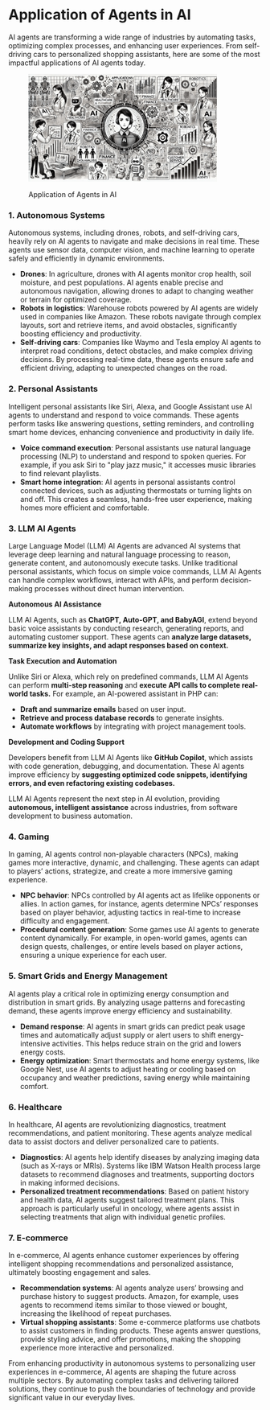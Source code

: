 # Application of Agents in AI

AI agents are transforming a wide range of industries by automating tasks, optimizing complex processes, and enhancing user experiences. From self-driving cars to personalized shopping assistants, here are some of the most impactful applications of AI agents today.

<div align="left"><figure><img src="../../.gitbook/assets/ai-application-of-agents-min.png" alt="" width="375"><figcaption><p>Application of Agents in AI</p></figcaption></figure></div>

### **1. Autonomous Systems**

Autonomous systems, including drones, robots, and self-driving cars, heavily rely on AI agents to navigate and make decisions in real time. These agents use sensor data, computer vision, and machine learning to operate safely and efficiently in dynamic environments.

* **Drones**: In agriculture, drones with AI agents monitor crop health, soil moisture, and pest populations. AI agents enable precise and autonomous navigation, allowing drones to adapt to changing weather or terrain for optimized coverage.
* **Robots in logistics**: Warehouse robots powered by AI agents are widely used in companies like Amazon. These robots navigate through complex layouts, sort and retrieve items, and avoid obstacles, significantly boosting efficiency and productivity.
* **Self-driving cars**: Companies like Waymo and Tesla employ AI agents to interpret road conditions, detect obstacles, and make complex driving decisions. By processing real-time data, these agents ensure safe and efficient driving, adapting to unexpected changes on the road.

### **2. Personal Assistants**

Intelligent personal assistants like Siri, Alexa, and Google Assistant use AI agents to understand and respond to voice commands. These agents perform tasks like answering questions, setting reminders, and controlling smart home devices, enhancing convenience and productivity in daily life.

* **Voice command execution**: Personal assistants use natural language processing (NLP) to understand and respond to spoken queries. For example, if you ask Siri to "play jazz music," it accesses music libraries to find relevant playlists.
* **Smart home integration**: AI agents in personal assistants control connected devices, such as adjusting thermostats or turning lights on and off. This creates a seamless, hands-free user experience, making homes more efficient and comfortable.

### **3. LLM AI Agents**

Large Language Model (LLM) AI Agents are advanced AI systems that leverage deep learning and natural language processing to reason, generate content, and autonomously execute tasks. Unlike traditional personal assistants, which focus on simple voice commands, LLM AI Agents can handle complex workflows, interact with APIs, and perform decision-making processes without direct human intervention.

**Autonomous AI Assistance**

LLM AI Agents, such as **ChatGPT, Auto-GPT, and BabyAGI**, extend beyond basic voice assistants by conducting research, generating reports, and automating customer support. These agents can **analyze large datasets, summarize key insights, and adapt responses based on context.**

**Task Execution and Automation**

Unlike Siri or Alexa, which rely on predefined commands, LLM AI Agents can perform **multi-step reasoning** and **execute API calls to complete real-world tasks.** For example, an AI-powered assistant in PHP can:

* **Draft and summarize emails** based on user input.
* **Retrieve and process database records** to generate insights.
* **Automate workflows** by integrating with project management tools.

**Development and Coding Support**

Developers benefit from LLM AI Agents like **GitHub Copilot**, which assists with code generation, debugging, and documentation. These AI agents improve efficiency by **suggesting optimized code snippets, identifying errors, and even refactoring existing codebases.**

LLM AI Agents represent the next step in AI evolution, providing **autonomous, intelligent assistance** across industries, from software development to business automation.

### **4. Gaming**

In gaming, AI agents control non-playable characters (NPCs), making games more interactive, dynamic, and challenging. These agents can adapt to players’ actions, strategize, and create a more immersive gaming experience.

* **NPC behavior**: NPCs controlled by AI agents act as lifelike opponents or allies. In action games, for instance, agents determine NPCs’ responses based on player behavior, adjusting tactics in real-time to increase difficulty and engagement.
* **Procedural content generation**: Some games use AI agents to generate content dynamically. For example, in open-world games, agents can design quests, challenges, or entire levels based on player actions, ensuring a unique experience for each user.

### **5. Smart Grids and Energy Management**

AI agents play a critical role in optimizing energy consumption and distribution in smart grids. By analyzing usage patterns and forecasting demand, these agents improve energy efficiency and sustainability.

* **Demand response**: AI agents in smart grids can predict peak usage times and automatically adjust supply or alert users to shift energy-intensive activities. This helps reduce strain on the grid and lowers energy costs.
* **Energy optimization**: Smart thermostats and home energy systems, like Google Nest, use AI agents to adjust heating or cooling based on occupancy and weather predictions, saving energy while maintaining comfort.

### **6. Healthcare**

In healthcare, AI agents are revolutionizing diagnostics, treatment recommendations, and patient monitoring. These agents analyze medical data to assist doctors and deliver personalized care to patients.

* **Diagnostics**: AI agents help identify diseases by analyzing imaging data (such as X-rays or MRIs). Systems like IBM Watson Health process large datasets to recommend diagnoses and treatments, supporting doctors in making informed decisions.
* **Personalized treatment recommendations**: Based on patient history and health data, AI agents suggest tailored treatment plans. This approach is particularly useful in oncology, where agents assist in selecting treatments that align with individual genetic profiles.

### **7. E-commerce**

In e-commerce, AI agents enhance customer experiences by offering intelligent shopping recommendations and personalized assistance, ultimately boosting engagement and sales.

* **Recommendation systems**: AI agents analyze users’ browsing and purchase history to suggest products. Amazon, for example, uses agents to recommend items similar to those viewed or bought, increasing the likelihood of repeat purchases.
* **Virtual shopping assistants**: Some e-commerce platforms use chatbots to assist customers in finding products. These agents answer questions, provide styling advice, and offer promotions, making the shopping experience more interactive and personalized.

From enhancing productivity in autonomous systems to personalizing user experiences in e-commerce, AI agents are shaping the future across multiple sectors. By automating complex tasks and delivering tailored solutions, they continue to push the boundaries of technology and provide significant value in our everyday lives.
